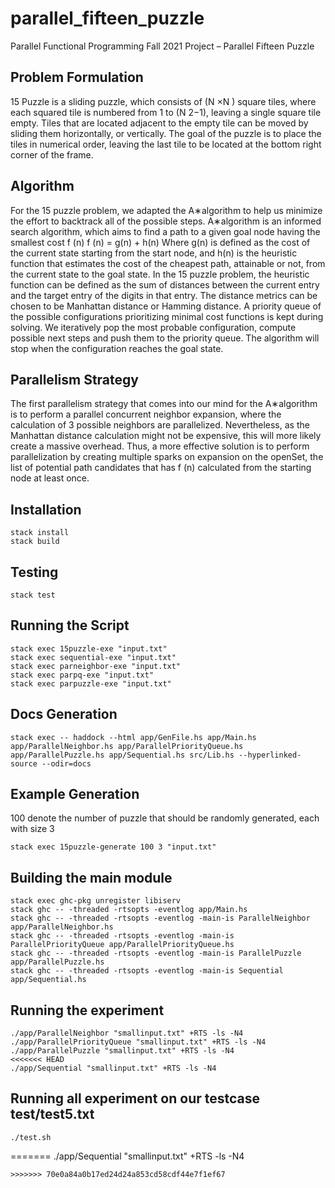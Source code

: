 # parallel_fifteen_puzzle
Parallel Functional Programming Fall 2021 Project – Parallel Fifteen Puzzle

## Problem Formulation
15 Puzzle is a sliding puzzle, which consists of (N ×N ) square tiles, where each squared
tile is numbered from 1 to (N 2−1), leaving a single square tile empty. Tiles that are located
adjacent to the empty tile can be moved by sliding them horizontally, or vertically. The goal
of the puzzle is to place the tiles in numerical order, leaving the last tile to be located at the
bottom right corner of the frame.

## Algorithm
For the 15 puzzle problem, we adapted the A∗algorithm to help us minimize the effort to
backtrack all of the possible steps. A∗algorithm is an informed search algorithm, which aims
to find a path to a given goal node having the smallest cost f (n)
f (n) = g(n) + h(n)
Where g(n) is defined as the cost of the current state starting from the start node, and
h(n) is the heuristic function that estimates the cost of the cheapest path, attainable or not,
from the current state to the goal state. In the 15 puzzle problem, the heuristic function
can be defined as the sum of distances between the current entry and the target entry of
the digits in that entry. The distance metrics can be chosen to be Manhattan distance or
Hamming distance.
A priority queue of the possible configurations prioritizing minimal cost functions is kept
during solving. We iteratively pop the most probable configuration, compute possible next
steps and push them to the priority queue. The algorithm will stop when the configuration
reaches the goal state.

## Parallelism Strategy
The first parallelism strategy that comes into our mind for the A∗algorithm is to perform
a parallel concurrent neighbor expansion, where the calculation of 3 possible neighbors are
parallelized. Nevertheless, as the Manhattan distance calculation might not be expensive,
this will more likely create a massive overhead. Thus, a more effective solution is to perform
parallelization by creating multiple sparks on expansion on the openSet, the list of potential
path candidates that has f (n) calculated from the starting node at least once.

## Installation
```
stack install
stack build
```

## Testing
```
stack test
```

## Running the Script
```
stack exec 15puzzle-exe "input.txt"
stack exec sequential-exe "input.txt"
stack exec parneighbor-exe "input.txt"
stack exec parpq-exe "input.txt"
stack exec parpuzzle-exe "input.txt"
```

## Docs Generation
```
stack exec -- haddock --html app/GenFile.hs app/Main.hs app/ParallelNeighbor.hs app/ParallelPriorityQueue.hs app/ParallelPuzzle.hs app/Sequential.hs src/Lib.hs --hyperlinked-source --odir=docs
```

## Example Generation

100 denote the number of puzzle that should be randomly generated, each with size 3

```
stack exec 15puzzle-generate 100 3 "input.txt"
```

## Building the main module
```
stack exec ghc-pkg unregister libiserv
stack ghc -- -threaded -rtsopts -eventlog app/Main.hs
stack ghc -- -threaded -rtsopts -eventlog -main-is ParallelNeighbor app/ParallelNeighbor.hs
stack ghc -- -threaded -rtsopts -eventlog -main-is ParallelPriorityQueue app/ParallelPriorityQueue.hs
stack ghc -- -threaded -rtsopts -eventlog -main-is ParallelPuzzle app/ParallelPuzzle.hs
stack ghc -- -threaded -rtsopts -eventlog -main-is Sequential app/Sequential.hs
```

## Running the experiment
```
./app/ParallelNeighbor "smallinput.txt" +RTS -ls -N4
./app/ParallelPriorityQueue "smallinput.txt" +RTS -ls -N4
./app/ParallelPuzzle "smallinput.txt" +RTS -ls -N4
<<<<<<< HEAD
./app/Sequential "smallinput.txt" +RTS -ls -N4  
```

## Running all experiment on our testcase test/test5.txt
```
./test.sh
```

=======
./app/Sequential "smallinput.txt" +RTS -ls -N4
```
>>>>>>> 70e0a84a0b17ed24d24a853cd58cdf44e7f1ef67
